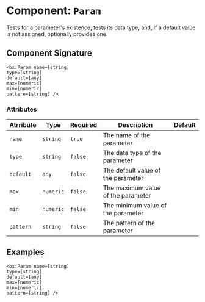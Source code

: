 [comment]: # (Note: This documentation is generated dynamically in the build process.  To modify the contents, change the javadoc on the _invoke method of the Component class)
# Component: `Param`

Tests for a parameter's existence, tests its data type, and, if a default value is not assigned, optionally provides one.

## Component Signature

```
<bx:Param name=[string]
type=[string]
default=[any]
max=[numeric]
min=[numeric]
pattern=[string] />
```

### Attributes


| Atrribute | Type | Required | Description | Default |
|----------|------|----------|-------------|---------|
| `name` | `string` | `true` | The name of the parameter |  |
| `type` | `string` | `false` | The data type of the parameter |  |
| `default` | `any` | `false` | The default value of the parameter |  |
| `max` | `numeric` | `false` | The maximum value of the parameter |  |
| `min` | `numeric` | `false` | The minimum value of the parameter |  |
| `pattern` | `string` | `false` | The pattern of the parameter |  |

## Examples

```
<bx:Param name=[string]
type=[string]
default=[any]
max=[numeric]
min=[numeric]
pattern=[string] />
```
